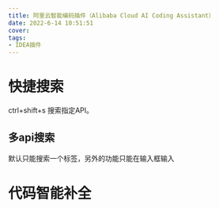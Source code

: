 ```yaml
---
title: 阿里云智能编码插件（Alibaba Cloud AI Coding Assistant）
date: 2022-6-14 10:51:51
cover: 
tags:
- IDEA插件
---
```

# 快捷搜索
ctrl+shift+s 搜索指定API。
## 多api搜索
默认只能搜索一个标签，另外的功能只能在输入框输入

# 代码智能补全
